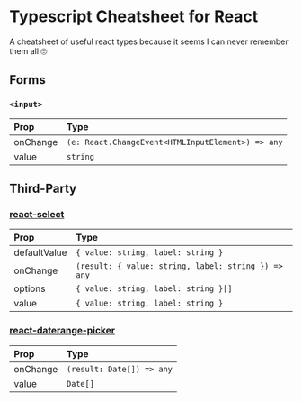 # Typescript Cheatsheet for React
A cheatsheet of useful react types because it seems I can never remember them all 🙄

## Forms
### `<input>`

| Prop | Type |
| :----------- | :----------------- |
| onChange | `(e: React.ChangeEvent<HTMLInputElement>) => any` |
| value | `string` |

## Third-Party
### [react-select](https://github.com/JedWatson/react-select)

| Prop | Type |
| :----------- | :----------------- |
| defaultValue | `{ value: string, label: string }` |
| onChange | `(result: { value: string, label: string }) => any` |
| options | `{ value: string, label: string }[]` |
| value | `{ value: string, label: string }` |

### [react-daterange-picker](https://github.com/wojtekmaj/react-daterange-picker)

| Prop | Type |
| :----------- | :----------------- |
| onChange | `(result: Date[]) => any` |
| value | `Date[]` |

